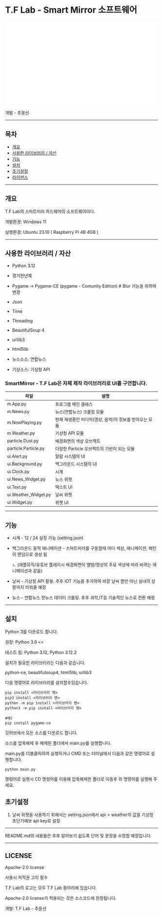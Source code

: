 # T.F Lab - Smart Mirror 소프트웨어

![T.F Lab](/i/tf_dot_text_logo.svg)

개발 - 추윤선

***

## 목차

* [개요](#개요)
* [사용한 라이브러리 / 자산](#사용한-라이브러리-/-자산)
* [기능](#기능)
* [설치](#설치)
* [초기설정](#초기설정)
* [라이센스](#LICENSE)

***

## 개요

T.F Lab의 스마트미러 하드웨어의 소프트웨어이다.

개발환경: Windows 11

실행환경: Ubuntu 23.10 ( Raspberry Pi 4B 4GB )

***

 ## 사용한 라이브러리 / 자산

 * Python 3.12
 * 경기천년체
 * Pygame -> Pygame-CE (pygame - Comunity Edition) # Blur 기능을 위하여 변경
 * Json
 * Time
 * Threading
 * BeautifulSoup 4
 * urllib3
 * html5lib

 * 뉴스소스: 연합뉴스
 * 기상소스: 기상청 API

### SmartMirror - T.F Lab은 자체 제작 라이브러리로 UI를 구연합니다.
 | 파일 | 설명 |
 | --- | --- |
 | m.App.py | 프로그램 메인 클래스 |
 | m.News.py | 뉴스(연합뉴스) 크롤링 모듈 |
 | m.NowPlaying.py | 현재 재생중인 미디어(영상, 음악)의 정보를 받아오는 모듈 |
 | m.Weather.py | 기상청 API 모듈 |
 | particle.Dust.py | 배경화면의 색상 오브젝트 |
 | particle.Particle.py | 다양한 Particle 오브젝트의 기반이 되는 모듈 |
 | ui.Alert.py | 알람 시스템의 UI |
 | ui.Background.py | 백그라운드 시스템의 UI |
 | ui.Clock.py | 시계 |
 | ui.News_Widget.py | 뉴스 위젯 |
 | ui.Text.py | 텍스트 UI |
 | ui.Weather_Widget.py | 날씨 위젯 |
 | ui.Widget.py | 위젯 UI |

***

## 기능
* 시계 - 12 / 24 설정 가능 (setting.json)
* 백그라운드 동적 애니메이션 - 스마트미러를 구동할때 마다 색상, 애니메이션, 패턴이 랜덤으로 생성 됨
  
  ㄴ (애플뮤직/유튜브 플레이시 배경화면이 앨범/영상의 주요 색상에 따라 바뀌는 애니메이션과 같음)

* 날씨 - 기상청 API 활용. 추후 IOT 기능을 추가하여 바깥 날씨 뿐만 아닌 실내의 상황까지 띄워줄 예정
* 뉴스 - 연합뉴스 핫뉴스 데이터 크롤링. 추후 과학,IT등 기술적인 뉴스로 전환 예정

***

## 설치
Python 3를 다운로드 합니다.

권장: Python 3.6 <=

테스트 됨: Python 3.12, Python 3.12.2

설치가 필요한 라이브러리는 다음과 같습니다.

python-ce, beautifulsoup4, html5lib, urllib3

다음 명령어로 라이브러리를 설치할수있습니다.

```
pip install <라이브러리 명>
pip3 install <라이브러리 명>
python -m pip install <라이브러리 명>
python3 -m pip isntall <라이브러리 명>

#예)
pip install pygame-ce
```

깃허브에서 모든 소스를 다운로드 합니다.

소스를 압축해제 후 해제된 폴더에서 main.py를 실행합니다.

main.py를 더블클릭하여 실행하거나 CMD 또는 터미널에서 다음과 같은 명령어로 실행합니다.
```
python main.py
```
명령어로 실행시 CD 명령어를 이용해 압축해제한 폴더로 이동후 위 명령어를 실행해 주세요.

## 초기설정
1. 날씨 위젯을 사용하기 위해서는 setting.json에서 api > weather의 값을 기상청 초단기예보 api key로 설정

***

README.md의 내용들은 추후 알아보기 쉽도록 단어 및 문장을 수정할 예정입니다.

***

## LICENSE

Apache-2.0 license

사용시 저작권 고지 필수

T.F Lab의 로고는 모두 T.F Lab 동아리에 있습니다.

Apache-2.0 license가 적용되는 것은 소스코드에 한정됩니다.

개발: T.F Lab - 추윤선
